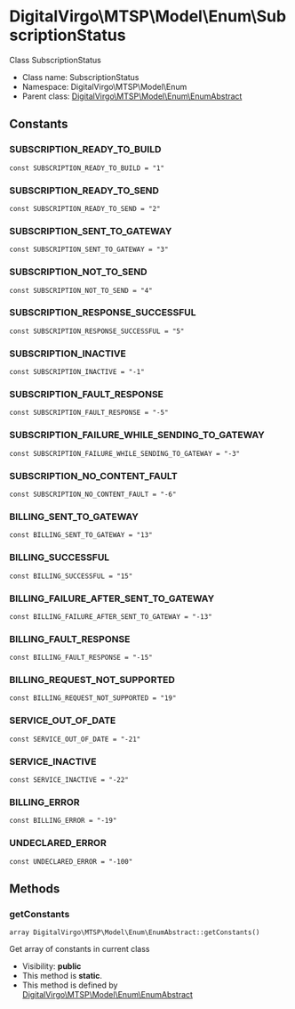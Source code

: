 DigitalVirgo\MTSP\Model\Enum\SubscriptionStatus
===============

Class SubscriptionStatus




* Class name: SubscriptionStatus
* Namespace: DigitalVirgo\MTSP\Model\Enum
* Parent class: [DigitalVirgo\MTSP\Model\Enum\EnumAbstract](DigitalVirgo-MTSP-Model-Enum-EnumAbstract.md)



Constants
----------


### SUBSCRIPTION_READY_TO_BUILD

    const SUBSCRIPTION_READY_TO_BUILD = "1"





### SUBSCRIPTION_READY_TO_SEND

    const SUBSCRIPTION_READY_TO_SEND = "2"





### SUBSCRIPTION_SENT_TO_GATEWAY

    const SUBSCRIPTION_SENT_TO_GATEWAY = "3"





### SUBSCRIPTION_NOT_TO_SEND

    const SUBSCRIPTION_NOT_TO_SEND = "4"





### SUBSCRIPTION_RESPONSE_SUCCESSFUL

    const SUBSCRIPTION_RESPONSE_SUCCESSFUL = "5"





### SUBSCRIPTION_INACTIVE

    const SUBSCRIPTION_INACTIVE = "-1"





### SUBSCRIPTION_FAULT_RESPONSE

    const SUBSCRIPTION_FAULT_RESPONSE = "-5"





### SUBSCRIPTION_FAILURE_WHILE_SENDING_TO_GATEWAY

    const SUBSCRIPTION_FAILURE_WHILE_SENDING_TO_GATEWAY = "-3"





### SUBSCRIPTION_NO_CONTENT_FAULT

    const SUBSCRIPTION_NO_CONTENT_FAULT = "-6"





### BILLING_SENT_TO_GATEWAY

    const BILLING_SENT_TO_GATEWAY = "13"





### BILLING_SUCCESSFUL

    const BILLING_SUCCESSFUL = "15"





### BILLING_FAILURE_AFTER_SENT_TO_GATEWAY

    const BILLING_FAILURE_AFTER_SENT_TO_GATEWAY = "-13"





### BILLING_FAULT_RESPONSE

    const BILLING_FAULT_RESPONSE = "-15"





### BILLING_REQUEST_NOT_SUPPORTED

    const BILLING_REQUEST_NOT_SUPPORTED = "19"





### SERVICE_OUT_OF_DATE

    const SERVICE_OUT_OF_DATE = "-21"





### SERVICE_INACTIVE

    const SERVICE_INACTIVE = "-22"





### BILLING_ERROR

    const BILLING_ERROR = "-19"





### UNDECLARED_ERROR

    const UNDECLARED_ERROR = "-100"







Methods
-------


### getConstants

    array DigitalVirgo\MTSP\Model\Enum\EnumAbstract::getConstants()

Get array of constants in current class



* Visibility: **public**
* This method is **static**.
* This method is defined by [DigitalVirgo\MTSP\Model\Enum\EnumAbstract](DigitalVirgo-MTSP-Model-Enum-EnumAbstract.md)



